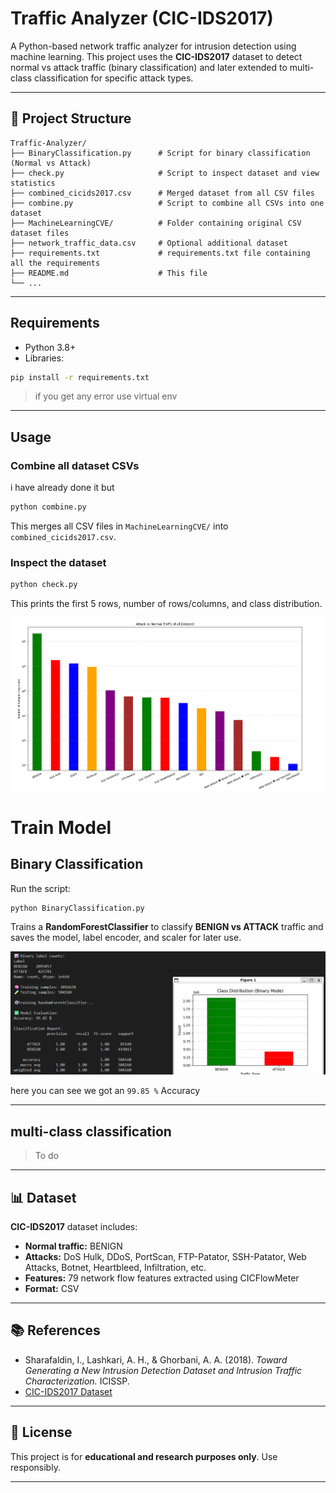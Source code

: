# Traffic Analyzer (CIC-IDS2017)

A Python-based network traffic analyzer for intrusion detection using machine learning. This project uses the **CIC-IDS2017** dataset to detect normal vs attack traffic (binary classification) and later extended to multi-class classification for specific attack types.

---

## 📂 Project Structure

```
Traffic-Analyzer/
├── BinaryClassification.py      # Script for binary classification (Normal vs Attack)
├── check.py                     # Script to inspect dataset and view statistics
├── combined_cicids2017.csv      # Merged dataset from all CSV files
├── combine.py                   # Script to combine all CSVs into one dataset
├── MachineLearningCVE/          # Folder containing original CSV dataset files
├── network_traffic_data.csv     # Optional additional dataset
├── requirements.txt             # requirements.txt file containing all the requirements
├── README.md                    # This file
└── ...

```
---

## Requirements

- Python 3.8+
- Libraries:

```bash
pip install -r requirements.txt
```

> if you get any error use virtual env

---

## Usage

### Combine all dataset CSVs

i have already done it but 

```bash
python combine.py
```

This merges all CSV files in `MachineLearningCVE/` into `combined_cicids2017.csv`.


### Inspect the dataset

```bash
python check.py
```

This prints the first 5 rows, number of rows/columns, and class distribution.

![first](./img/first.png)


# Train Model

## Binary Classification

Run the script:

```bash
python BinaryClassification.py
```

Trains a **RandomForestClassifier** to classify **BENIGN vs ATTACK** traffic and saves the model, label encoder, and scaler for later use.

![sec](./img/sec.png)

here you can see we got an `99.85 %` Accuracy

---

## multi-class classification

> To do

---


## 📊 Dataset

**CIC-IDS2017** dataset includes:

* **Normal traffic:** BENIGN
* **Attacks:** DoS Hulk, DDoS, PortScan, FTP-Patator, SSH-Patator, Web Attacks, Botnet, Heartbleed, Infiltration, etc.
* **Features:** 79 network flow features extracted using CICFlowMeter
* **Format:** CSV

---




## 📚 References

* Sharafaldin, I., Lashkari, A. H., & Ghorbani, A. A. (2018). *Toward Generating a New Intrusion Detection Dataset and Intrusion Traffic Characterization.* ICISSP.
* [CIC-IDS2017 Dataset](https://www.unb.ca/cic/datasets/ids-2017.html)

---

## 📝 License

This project is for **educational and research purposes only**. Use responsibly.

---
